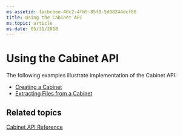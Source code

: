 ```yaml
---
ms.assetid: facbcbee-46c2-4fb5-85f9-5d08244dcf86
title: Using the Cabinet API
ms.topic: article
ms.date: 05/31/2018
---
```


# Using the Cabinet API

The following examples illustrate implementation of the Cabinet API:

-   [Creating a Cabinet](creating-a-cabinet.md)
-   [Extracting Files from a Cabinet](extracting-files-from-a-cabinet.md)

## Related topics

<dl> <dt>

[Cabinet API Reference](cabinet-api-reference.md)
</dt> </dl>

 

 



